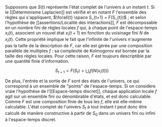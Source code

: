 Supposons que $S(t)$ représente l'état complet de l'univers à un instant $t$. Si le [[Déterminisme Laplacien]] est vérifié et en notant $F$ l'ensemble des règles qui s'appliquent, $\forall{t} \space S_{t+1} = F(S_{t})$ ; et selon l'hypothèse de [[assertions/Localité des interactions]], $F$ est décomposable en un nombre fini de règles locales $f$ qui, à chaque point de l'espace-temps $x_i(t)$, associent un nouvel état $x_i(t+1)$ en fonction du voisinage fini $N$ de $x_i(t)$. Cette propriété implique le fait que l'infinité de l'univers n'augmente pas la taille de la description de $F$, car elle est gérée par une composition parallèle de multiples $f$ : sa complexité de Kolmogorov est bornée par la taille des règles locales. Pour cette raison, $F$ est toujours descriptible par une quantité finie d'information.

$$
S_{t + 1} = F(S_{t}) = \bigcup_{i} f(N(x_i(t)))
$$

De plus, l'entrée et la sortie de $F$ sont des états de l'univers, ce qui correspond à un ensemble de "points" de l'espace-temps. Si on considère vraie l'hypothèse de l'[[Espace-temps discret]], chaque application locale $f$ agit sur un ensemble fini ou dénombrable d'états, et est donc calculable. Comme $F$ est une composition finie de tous les $f$, elle est elle-même calculable. L'état complet de l'univers $S_t$ à tout instant $t$ peut donc être calculé de manière constructive à partir de $S_0$ dans un univers fini ou infini à l'espace-temps discret.